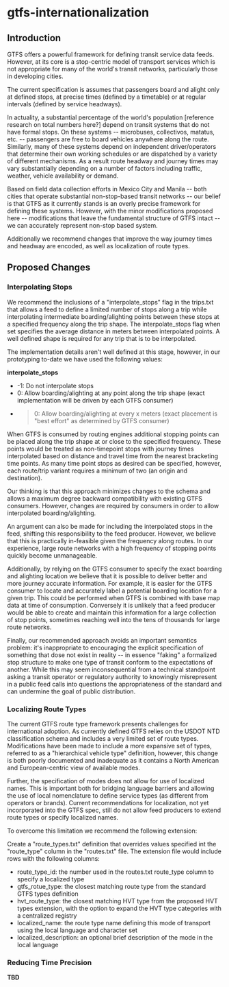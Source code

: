 gtfs-internationalization
=======

Introduction
------------

GTFS offers a powerful framework for defining transit service data feeds. However, at its core is a stop-centric model of transport services which is not appropriate for many of the world's transit networks, particularly those in developing cities. 

The current specification is assumes that passengers board and alight only at defined stops, at precise times (defined by a timetable) or at regular intervals (defined by service headways). 

In actuality, a substantial percentage of the world's population [reference research on total numbers here?] depend on transit systems that do not have formal stops. On these systems -- microbuses, collectivos, matatus, etc. -- passengers are free to board vehicles anywhere along the route. Similarly, many of these systems depend on independent driver/operators that determine their own working schedules or are dispatched by a variety of different mechanisms. As a result route headway and journey times may vary substantially depending on a number of factors including traffic, weather, vehicle availability or demand. 

Based on field data collection efforts in Mexico City and Manila -- both cities that operate substantial non-stop-based transit networks -- our belief is that GTFS as it currently stands is an overly precise framework for defining these systems. However, with the minor modifications proposed here -- modifications that leave the fundamental structure of GTFS intact -- we can accurately represent non-stop based system.

Additionally we recommend changes that improve the way journey times and headway are encoded, as well as localization of route types.

Proposed Changes
----------------

### Interpolating Stops

We recommend the inclusions of a "interpolate_stops" flag in the trips.txt that allows a feed to define a limited number of stops along a trip while interpolating intermediate boarding/alighting points between these stops at a specified frequency along the trip shape. The interpolate_stops flag when set specifies the average distance in meters between interpolated points. A well defined shape is required for any trip that is to be interpolated.

The implementation details aren't well defined at this stage, however, in our prototyping to-date we have used the following values:

**interpolate_stops**
* -1: Do not interpolate stops
*  0: Allow boarding/alighting at any point along the trip shape (exact implementation will be driven by each GTFS consumer)
* >0: Allow boarding/alighting at every x meters (exact placement is "best effort" as determined by GTFS consumer)

When GTFS is consumed by routing engines additional stopping points can be placed along the trip shape at or close to the specified frequency. These points would be treated as non-timepoint stops with journey times interpolated based on distance and travel time from the nearest bracketing time points. As many time point stops as desired can be specified, however, each route/trip variant requires a minimum of two (an origin and destination). 

Our thinking is that this approach minimizes changes to the schema and allows a maximum degree backward compatibility with existing GTFS consumers. However, changes are required by consumers in order to allow interpolated boarding/alighting. 

An argument can also be made for including the interpolated stops in the feed, shifting this responsibility to the feed producer. However, we believe that this is practically in-feasible given the frequency along routes. In our experience, large route networks with a high frequency of stopping points quickly become unmanageable. 

Additionally, by relying on the GTFS consumer to specify the exact boarding and alighting location we believe that it is possible to deliver better and more journey accurate information. For example, it is easier for the GTFS consumer to locate and accurately label a potential boarding location for a given trip. This could be performed when GTFS is combined with base map data at time of consumption. Conversely it is unlikely that a feed producer would be able to create and maintain this information for a large collection of stop points, sometimes reaching well into the tens of thousands for large route networks. 

Finally, our recommended approach avoids an important semantics problem: it's inappropriate to encouraging the explicit specification of something that dose not exist in reality -- in essence "faking" a formalized stop structure to make one type of transit conform to the expectations of another. While this may seem inconsequential from a technical standpoint asking a transit operator or regulatory authority to knowingly misrepresent in a public feed calls into questions the appropriateness of the standard and can undermine the goal of public distribution.


### Localizing Route Types

The current GTFS route type framework presents challenges for international adoption. As currently defined GTFS relies on the USDOT NTD classification schema and includes a very limited set of route types. Modifications have been made to include a more expansive set of types, referred to as a "hierarchical vehicle type" definition, however,  this change is both poorly documented and inadequate as it contains a North American and European-centric view of available modes.

Further, the specification of modes does not allow for use of localized names. This is important both for bridging language barriers and allowing the use of local nomenclature to define service types (as different from operators or brands). Current recommendations for localization, not yet incorporated into the GTFS spec, still do not allow feed producers to extend route types or specify localized names. 

To overcome this limitation we recommend the following extension:

Create a "route_types.txt" definition that overrides values specified int the "route_type" column in the "routes.txt" file. The extension file would include rows with the following columns:

* route_type_id: the number used in the routes.txt route_type column to specify a localized type
* gtfs_rotue_type: the closest matching route type from the standard GTFS types definition
* hvt_route_type: the closest matching HVT type from the proposed HVT types extension, with the option to expand the HVT type categories with a centralized registry
* localized_name: the route type name defining this mode of transport using the local language and character set
* localized_description: an optional brief description of the mode in the local language


### Reducing Time Precision

**TBD**
